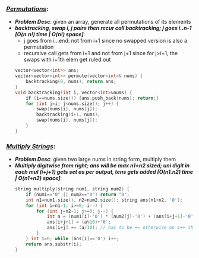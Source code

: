 ### ***[Permutations](https://leetcode.com/problems/permutations/)***:
- ***Problem Desc***: given an array, generate all permutations of its elements
- ***backtracking, swap i, j pairs then recur call backtracking; j goes i..n-1 [O(n.n!) time | O(n!) space]***:
  - j goes from i...end: not from i+1 since no swapped version is also a permutation
  - recursive call gets from i+1 and not from j+1 since for j>i+1, the swaps with i+1th elem get ruled out
  ```cpp
  vector<vector<int>> ans;
  vector<vector<int>> permute(vector<int>& nums) {
      backtracking(0, nums); return ans;
  }
  void backtracking(int i, vector<int>&nums) {
      if (i==nums.size()) {ans.push_back(nums); return;}
      for (int j=i; j<nums.size(); j++) {
          swap(nums[i], nums[j]);
          backtracking(i+1, nums);
          swap(nums[i], nums[j]);
      }
  }
  ```

### ***[Multiply Strings](https://leetcode.com/problems/multiply-strings/)***:
- ***Problem Desc***: given two large nums in string form, multiply them
- ***Multiply digitwise from right; ans will be max n1+n2 sized; uni digit in each mul (i+j+1) gets set as per output, tens gets added [O(n1.n2) time | O(n1+n2) space]***:
  ```cpp
  string multiply(string num1, string num2) {
      if (num1=="0" || num2=="0") return "0";
      int n1=num1.size(), n2=num2.size(); string ans(n1+n2, '0');
      for (int i=n1-1; i>=0; i--) {
          for (int j=n2-1; j>=0; j--) {
              int a = (num1[i]-'0') * (num2[j]-'0') + (ans[i+j+1]-'0');
              ans[i+j+1] = (a%10)+'0';
              ans[i+j] += (a/10); // has to be += otherwise on i++ the prev values get wiped out
          }
      } int i=0; while (ans[i]=='0') i++;
      return ans.substr(i);
  }
  ```
